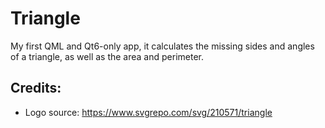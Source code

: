 # Triangle
My first QML and Qt6-only app, it calculates the missing sides and angles of a triangle, as well as the area and perimeter.

## Credits:

* Logo source: https://www.svgrepo.com/svg/210571/triangle
